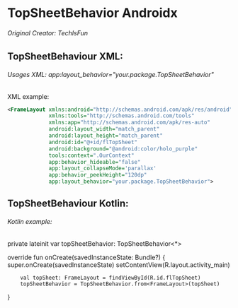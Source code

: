# TopSheetBehavior Androidx

###### Original Creator: TechIsFun 

## TopSheetBehaviour XML: 

###### Usages XML: app:layout_behavior="your.package.TopSheetBehavior"

XML example: 
```xml
<FrameLayout xmlns:android="http://schemas.android.com/apk/res/android"
             xmlns:tools="http://schemas.android.com/tools"
             xmlns:app="http://schemas.android.com/apk/res-auto"
             android:layout_width="match_parent"
             android:layout_height="match_parent"
             android:id="@+id/flTopSheet"
             android:background="@android:color/holo_purple"
             tools:context=".OurContext"
             app:behavior_hideable="false"
             app:layout_collapseMode='parallax'
             app:behavior_peekHeight="120dp"
             app:layout_behavior="your.package.TopSheetBehavior">
  ```
             
## TopSheetBehaviour Kotlin: 
             
###### Kotlin example: 

 private lateinit var topSheetBehavior: TopSheetBehavior<*>
 
  override fun onCreate(savedInstanceState: Bundle?) {
        super.onCreate(savedInstanceState)
        setContentView(R.layout.activity_main)
        
        val topSheet: FrameLayout = findViewById(R.id.flTopSheet)
        topSheetBehavior = TopSheetBehavior.from<FrameLayout>(topSheet)
  }
